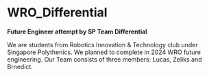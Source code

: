 # WRO_Differential

**Future Engineer attempt by SP Team Differential**

We are students from Robotics Innovation & Technology club under Singapore Polythenics. We planned to complete in 2024 WRO future engineering. Our Team consists of three members: Lucas, Zeliks and Brnedict.  
